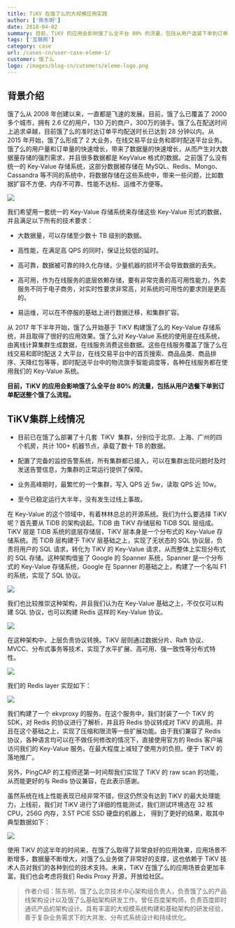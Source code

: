 ```yaml
---
title: TiKV 在饿了么的大规模应用实践
author: ['陈东明']
date: 2018-04-02
summary: 目前，TiKV 的应用会影响饿了么全平台 80% 的流量，包括从用户选餐下单到订单配送整个饿了么流程。
tags: ['互联网']
category: case
url: /cases-cn/user-case-eleme-1/
customer: 饿了么
logo: /images/blog-cn/cutomers/eleme-logo.png
---
```


## 背景介绍

饿了么从 2008 年创建以来，一直都是飞速的发展。目前，饿了么已覆盖了 2000 多个城市，拥有 2.6 亿的用户，130 万的商户，300万的骑手。饿了么在配送时间上追求卓越，目前饿了么的准时达订单平均配送时长已达到 28 分钟以内。从 2015 年开始，饿了么形成了 2 大业务，在线交易平台业务和即时配送平台业务。饿了么的用户量和订单量的快速增长，带来了数据量的快速增长，从而产生对大数据量存储的强烈需求，并且很多数据都是 KeyValue 格式的数据。之前饿了么没有统一的 Key-Value 存储系统，这部分数据被存储在 MySQL、Redis、Mongo、Cassandra 等不同的系统中，将数据存储在这些系统中，带来一些问题，比如数据扩容不方便、内存不可靠、性能不达标、运维不方便等。

![](http://upload-images.jianshu.io/upload_images/542677-b7598894fea0ae21?imageMogr2/auto-orient/strip%7CimageView2/2/w/1240)

我们希望用一套统一的 Key-Value 存储系统来存储这些 Key-Value 形式的数据，并且满足以下所有的技术要求： 

*   大数据量，可以存储至少数十 TB 级别的数据。

*   高性能，在满足高 QPS 的同时，保证比较低的延时。

*   高可靠，数据被可靠的持久化存储，少量机器的损坏不会导致数据的丢失。

*   高可用，作为在线服务的底层依赖存储，要有非常完善的高可用性能力，外卖服务不同于电子商务，对实时性要求非常高，对系统的可用性的要求则是更高的。

*   易运维，可以在不停服的基础上进行数据迁移，和集群扩容。

从 2017 年下半年开始，饿了么开始基于 TiKV 构建饿了么的 Key-Value 存储系统，并且取得了很好的应用效果。饿了么对 Key-Value 系统的使用是在线系统，由离线计算集群生成数据，在线服务消费这些数据。这些在线服务覆盖了饿了么在线交易和即时配送 2 大平台，在线交易平台中的首页搜索、商品品类、商品排序、天降红包等等，即时配送平台中的物流旗手智能调度等，各种在线服务都在使用我们的 Key-Value 系统。 

**目前，TiKV 的应用会影响饿了么全平台 80% 的流量，包括从用户选餐下单到订单配送整个饿了么流程。**

## TiKV集群上线情况

*   目前已在饿了么部署了十几套  TiKV  集群，分别位于北京、上海、广州的四个机房，共计 100+ 机器节点，承载了数十 TB 的数据。

*   配置了完备的监控告警系统，所有集群都已接入，可以在集群出现问题时及时发送告警信息，为集群的正常运行提供了保障。

*   业务高峰期时，最繁忙的一个集群，写入 QPS 近 5w，读取 QPS 近 10w。

*   至今已稳定运行大半年，没有发生过线上事故。 

在 Key-Value 的这个领域中，有着林林总总的开源系统。我们为什么要选择 TiKV 呢？首先要从 TiDB 的架构说起。TiDB 由 TiKV 存储层和 TiDB SQL 层组成。TiKV 层是 TiDB 系统的底层存储层，TiKV 层本身是一个分布式的 Key-Value 存储系统。而 TiDB 层构建于 TiKV 层基础之上，实现了无状态的 SQL 协议层，负责将用户的 SQL 请求，转化为 TiKV 的 Key-Value 请求，从而整体上实现分布式的 SQL 存储。这种架构借鉴了 Google 的 Spanner 系统，Spanner 是一个分布式的 Key-Value 存储系统，Google 在 Spanner 的基础之上，构建了一个名叫 F1 的系统，实现了 SQL 协议。

![](http://upload-images.jianshu.io/upload_images/542677-3b78e7ba3084a852?imageMogr2/auto-orient/strip%7CimageView2/2/w/1240)

我们也比较推崇这种架构，并且我们认为在 Key-Value 基础之上，不仅仅可以构建 SQL 协议，也可以构建 Redis 这样的 Key-Value 协议。

![](http://upload-images.jianshu.io/upload_images/542677-55e8b86c5d03206c?imageMogr2/auto-orient/strip%7CimageView2/2/w/1240)

在这种架构中，上层负责协议转换。TiKV 层则通过数据分片、Raft 协议、MVCC、分布式事务等技术，实现了水平扩展、高可用、强一致性等分布式特性。 

![](http://upload-images.jianshu.io/upload_images/542677-3e488a8b362f7e65?imageMogr2/auto-orient/strip%7CimageView2/2/w/1240)

我们的 Redis layer 实现如下：

![](http://upload-images.jianshu.io/upload_images/542677-96720dff45262be7?imageMogr2/auto-orient/strip%7CimageView2/2/w/1240)

我们构建了一个 ekvproxy 的服务。在这个服务中，我们封装了一个 TiKV 的 SDK，对 Redis 的协议进行了解析，并且将 Redis 协议转成对 TiKV 的调用。并且在这个基础之上，实现了压缩和限流等一些扩展功能。由于我们兼容了 Redis 协议，各种语言均可以在不做任何修改的情况下，直接使用官方的 Redis 客户端访问我们的 Key-Value 服务。在最大程度上减轻了使用方的负担。便于 TiKV 的落地推广。

另外，PingCAP 的工程师还第一时间帮我们实现了 TiKV 的 raw scan 的功能，从而能更好的与 Redis 协议兼容，在此表示感谢。

虽然系统在线上性能表现已经非常不错，但这仍然没有达到 TiKV 的最大处理能力，上线前，我们对 TiKV 进行了详细的性能测试，我们测试环境选在 32 核 CPU，256G 内存，3.5T PCIE SSD 硬盘的机器上， 得到了更好的结果，取其中典型数据如下：

![](http://upload-images.jianshu.io/upload_images/542677-9613f35704f0c7d2?imageMogr2/auto-orient/strip%7CimageView2/2/w/1240)

使用 TiKV 的这半年的时间来，在饿了么取得了非常良好的应用效果，应用场景不断增多，数据量不断增大，对饿了么业务做了非常好的支撑，这也依赖于 TiKV 技术人员对我们的各种到位的技术支持。未来，TiKV 在饿了么的应用场景会更加丰富。我们也会考虑将我们 Redis Proxy 开源，开放给社区。

>作者介绍：陈东明，饿了么北京技术中心架构组负责人，负责饿了么的产品线架构设计以及饿了么基础架构研发工作。曾任百度架构师，负责百度即时通讯产品的架构设计。具有丰富的大规模系统构建和基础架构的研发经验，善于复杂业务需求下的大并发、分布式系统设计和持续优化。

